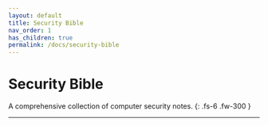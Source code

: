 ```yaml
---
layout: default
title: Security Bible
nav_order: 1
has_children: true
permalink: /docs/security-bible
---
```


# Security Bible

A comprehensive collection of computer security notes.
{: .fs-6 .fw-300 }

---
